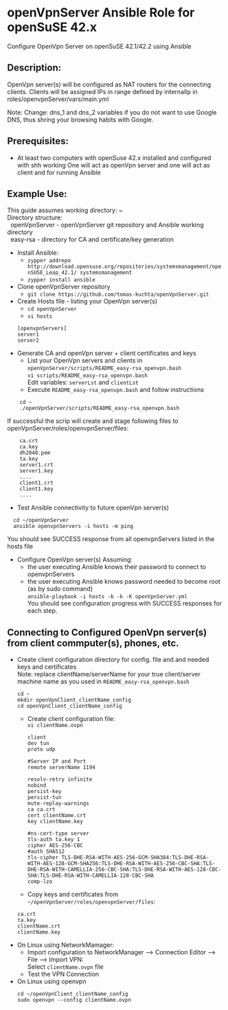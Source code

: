 # openVpnServer Ansible Role for openSuSE 42.x
Configure OpenVpn Server on openSuSE 42.1/42.2 using Ansible

## Description:
OpenVpn server(s) will be configured as NAT routers for the connecting clients.
Clients will be assigned IPs in range defined by internalIp in roles/openvpnServer/vars/main.yml

Note: Change: dns_1 and dns_2 variables if you do not want to use Google DNS, thus shring your browsing habits with Google.

## Prerequisites:
* At least two computers with openSuse 42.x installed and configured with shh working
  One will act as openVpn server and one will act as client and for running Ansible

## Example Use:
This guide assumes working directory: ~<br>
Directory structure:<br>
&nbsp;&nbsp;openVpnServer - openVpnServer git repository and Ansible working directory<br>
&nbsp;&nbsp;easy-rsa      - directory for CA and certificate/key generation

* Install Ansible:
  * `zypper addrepo http://download.opensuse.org/repositories/systemsmanagement/openSUSE_Leap_42.1/ systemsmanagement`
  * `zypper install ansible`
* Clone openVpnServer repository
  * `git clone https://github.com/tomas-kuchta/openVpnServer.git`
* Create Hosts file - listing your OpenVpn server(s)
  * `cd openVpnServer`
  * `vi hosts`
  ```
  [openvpnServers]
  server1
  server2
  ```
* Generate CA and openVpn server + client certificates and keys
  * List your OpenVpn servers and clients in `openVpnServer/scripts/README_easy-rsa_openvpn.bash`<br>
    `vi scripts/README_easy-rsa_openvpn.bash`<br>
    Edit variables: `serverLst` and `clientLst`<br>
  * Execute `README_easy-rsa_openvpn.bash` and follow instructions
```
    cd ~
    ./openVpnServer/scripts/README_easy-rsa_openvpn.bash
```
   If successful the scrip will create and stage following files to openVpnServer/roles/openvpnServer/files:<br>

```
    ca.crt
    ca.key
    dh2048.pem
    ta.key
    server1.crt
    server1.key
    ....
    client1.crt
    client1.key
    ....
```
* Test Ansible connectivity to future openVpn server(s)
```
  cd ~/openVpnServer
  ansible openvpnServers -i hosts -m ping
```
  You should see SUCCESS response from all openvpnServers listed in the hosts file
* Configure OpenVpn server(s)
  Assuming:
  * the user executing Ansible knows their password to connect to openvpnServers
  * the user executing Ansible knows password needed to become root (as by sudo command)<br>
  `ansible-playbook -i hosts -b -k -K openVpnServer.yml`<br>
  You should see configuration progress with SUCCESS responses for each step.

## Connecting to Configured OpenVpn server(s) from client commputer(s), phones, etc.
* Create client configuration directory for config. file and and needed keys and certificates<br>
  Note: replace clientName/serverName for your true client/server machine name as you used in `README_easy-rsa_openvpn.bash`<br>
  ```
  cd ~
  mkdir openVpnClient_clientName_config
  cd openVpnClient_clientName_config
  ```
  * Create client configuration file:<br>
    `vi clientName.ovpn`<br>
    ```
    client
    dev tun
    proto udp
    
    #Server IP and Port
    remote serverName 1194
    
    resolv-retry infinite
    nobind
    persist-key
    persist-tun
    mute-replay-warnings
    ca ca.crt
    cert clientName.crt
    key clientName.key
    
    #ns-cert-type server
    tls-auth ta.key 1
    cipher AES-256-CBC
    #auth SHA512
    tls-cipher TLS-DHE-RSA-WITH-AES-256-GCM-SHA384:TLS-DHE-RSA-WITH-AES-128-GCM-SHA256:TLS-DHE-RSA-WITH-AES-256-CBC-SHA:TLS-DHE-RSA-WITH-CAMELLIA-256-CBC-SHA:TLS-DHE-RSA-WITH-AES-128-CBC-SHA:TLS-DHE-RSA-WITH-CAMELLIA-128-CBC-SHA
    comp-lzo
    ```
  * Copy keys and certificates from `~/openVpnServer/roles/openvpnServer/files`:<br>
   ```
   ca.crt
   ta.key
   clientName.crt
   clientName.key
   ```
* On Linux using NetworkMamager:
  * Import configuration to NetworkManager --> Connection Editor --> File --> Import VPN:<br>
    Select `clientName.ovpn` file
  * Test the VPN Connection
* On Linux using openvpn<br>
  ```
  cd ~/openVpnClient_clientName_config
  sudo openvpn --config clientName.ovpn
  ```



